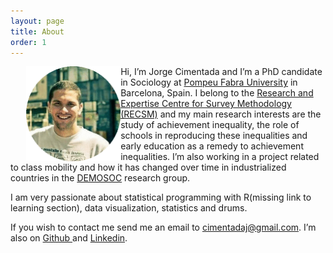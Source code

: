 ```yaml
---
layout: page
title: About
order: 1
---
```



<p>
<div style="width: auto">
<img src="/pics/personal_pic.png" alt="Me." style="float: left; width: 30%;max-height: 30%; PADDING-LEFT: 25px"/> 
<p>

<!-- above code nabbed from http://stackoverflow.com/questions/7177881/how-can-i-put-css-and-html-code-in-the-same-file and http://support2.constantcontact.com/articles/FAQ/3637 -->

<p>Hi, I’m Jorge Cimentada and I’m a PhD candidate in Sociology at <a href="https://www.upf.edu/en/web/politiques/home" target = "_blank"> Pompeu Fabra University</a> in Barcelona, Spain. I belong to the <a href="https://www.upf.edu/survey/" target = "_blank"> Research and Expertise Centre for Survey Methodology (RECSM)</a> and my main research interests are the study of achievement inequality, the role of schools in reproducing these inequalities and early education as a remedy to achievement inequalities. I’m also working in a project related to class mobility and how it has changed over time in industrialized countries in the <a href="https://www.upf.edu/web/demosoc/" target = "_blank"> DEMOSOC</a> research group. <p>

<p> I am very passionate about statistical programming with R(missing link to learning section), data visualization, statistics and drums.<p>

<p> If you wish to contact me send me an email to <a href="mailto:cimentadaj@gmail.com"> cimentadaj@gmail.com</a>. I’m also on <a href= "https://github.com/cimentadaj" target = "_blank"> Github </a> and <a href = "https://www.linkedin.com/in/jorge-cimentada-1740877a/" target = "_blank">Linkedin</a>.<p>